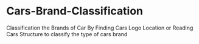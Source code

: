 # Cars-Brand-Classification
Classification the Brands of Car  By Finding Cars Logo Location or Reading Cars Structure to classify the type of cars brand

